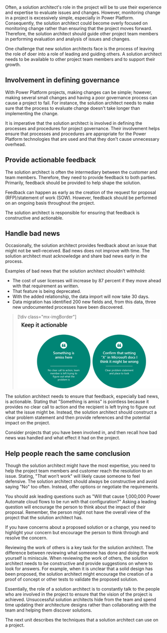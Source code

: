 Often, a solution architect's role in the project will be to use their experience and expertise to evaluate issues and changes. However, monitoring change in a project is excessively simple, especially in Power Platform. Consequently, the solution architect could become overly focused on monitoring change rather than ensuring that the project moves forward. Therefore, the solution architect should guide other project team members in performing evaluation and analysis of issues and changes.

One challenge that new solution architects face is the process of leaving the role of doer into a role of leading and guiding others. A solution architect needs to be available to other project team members and to support their growth.

## Involvement in defining governance

With Power Platform projects, making changes can be simple; however, making several small changes and having a poor governance process can cause a project to fail. For instance, the solution architect needs to make sure that the process to evaluate change doesn't take longer than implementing the change.

It is imperative that the solution architect is involved in defining the processes and procedures for project governance. Their involvement helps ensure that processes and procedures are appropriate for the Power Platform technologies that are used and that they don't cause unnecessary overhead.

## Provide actionable feedback

The solution architect is often the intermediary between the customer and team members. Therefore, they need to provide feedback to both parties. Primarily, feedback should be provided to help shape the solution.

Feedback can happen as early as the creation of the request for proposal (RFP)/statement of work (SOW). However, feedback should be performed on an ongoing basis throughout the project.

The solution architect is responsible for ensuring that feedback is constructive and actionable.

## Handle bad news

Occasionally, the solution architect provides feedback about an issue that might not be well-received. Bad news does not improve with time. The solution architect must acknowledge and share bad news early in the process.

Examples of bad news that the solution architect shouldn't withhold:

- The cost of user licenses will increase by 87 percent if they move ahead with that requirement as written.
- That feature is being deprecated.
- With the added relationship, the data import will now take 30 days.
- Data migration has identified 200 new fields and, from this data, three new undocumented processes have been discovered.

> [!div class="mx-imgBorder"]
> [![Diagram of actionable feedback when working on a project.](../media/3-feedback.png)](../media/3-feedback.png#lightbox)

The solution architect needs to ensure that feedback, especially bad news, is actionable. Stating that "Something is amiss" is pointless because it provides no clear call to action and the recipient is left trying to figure out what the issue might be. Instead, the solution architect should construct a clear problem statement and then provide references and the potential impact on the project.

Consider projects that you have been involved in, and then recall how bad news was handled and what effect it had on the project.

## Help people reach the same conclusion

Though the solution architect might have the most expertise, you need to help the project team members and customer reach the resolution to an issue. Stating, "That won’t work" will likely cause someone to feel defensive. The solution architect should always be constructive and avoid saying "No" too often. Instead, offer options or negotiate the requirements.

You should ask leading questions such as "Will that cause 1,000,000 Power Automate cloud flows to be run with that configuration?" Asking a leading question will encourage the person to think about the impact of their proposal. Remember, the person might not have the overall view of the project that the solution architect has.

If you have concerns about a proposed solution or a change, you need to highlight your concern but encourage the person to think through and resolve the concern.

Reviewing the work of others is a key task for the solution architect. The difference between reviewing what someone has done and doing the work yourself is miniscule. When reviewing the work of others, the solution architect needs to be constructive and provide suggestions on where to look for answers. For example, when it is unclear that a solid design has been proposed, the solution architect might encourage the creation of a proof of concept or other tests to validate the proposed solution.

Essentially, the role of a solution architect is to constantly talk to the people who are involved in the project to ensure that the vision of the project is achieved. Unsuccessful solution architects hide from the team and spend time updating their architecture designs rather than collaborating with the team and helping them discover solutions.

The next unit describes the techniques that a solution architect can use on a project.
